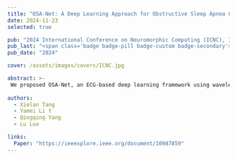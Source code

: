 ```yaml
---
title: "OSA-Net: A Deep Learning Approach for Obstructive Sleep Apnea Classification Using ECG Scalograms"
date: 2024-11-23
selected: true

pub: "2024 International Conference on Neuromorphic Computing (ICNC), IEEE"
pub_last: "<span class='badge badge-pill badge-custom badge-secondary'>Conference</span>"
pub_date: "2024"

cover: /assets/images/covers/ICNC.jpg

abstract: >-
 We proposed OSA-Net, an ECG-based deep learning framework using wavelet scalograms to automatically detect obstructive sleep apnea, achieving over 91% accuracy and showing strong potential to assist clinical diagnosis.
  
authors:
  - Xielan Tang
  - Yamei Li †
  - Qingqing Yang
  - Lu Luo

links:
  Paper: "https://ieeexplore.ieee.org/document/10987859"
---
```

